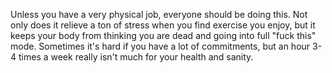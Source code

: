  Unless you have a very physical job, everyone should be doing this. Not only does it relieve a ton of stress when you find exercise you enjoy, but it keeps your body from thinking you are dead and going into full "fuck this" mode. Sometimes it's hard if you have a lot of commitments, but an hour 3-4 times a week really isn't much for your health and sanity. 